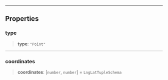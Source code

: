 ***

## Properties

### type

> **type**: `"Point"`

***

### coordinates

> **coordinates**: \[`number`, `number`] = `LngLatTupleSchema`
